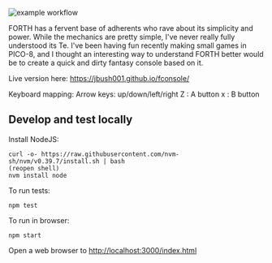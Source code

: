 ![example workflow](https://github.com/jbush001/fconsole/actions/workflows/node.js.yml/badge.svg)

FORTH has a fervent base of adherents who rave about its simplicity and power.
While the mechanics are pretty simple, I've never really fully understood its Te.
I've been having fun recently making small games in PICO-8, and I thought an
interesting way to understand FORTH better would be to create a quick and dirty
fantasy console based on it.

Live version here: <https://jbush001.github.io/fconsole/>

Keyboard mapping:
    Arrow keys: up/down/left/right
    Z : A button
    x : B button

## Develop and test locally

Install NodeJS:

    curl -o- https://raw.githubusercontent.com/nvm-sh/nvm/v0.39.7/install.sh | bash
    (reopen shell)
    nvm install node

To run tests:

    npm test

To run in browser:

    npm start

Open a web browser to <http://localhost:3000/index.html>
